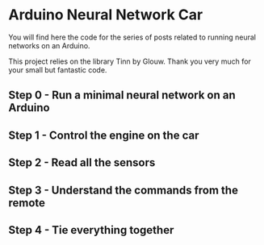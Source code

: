 # Arduino Neural Network Car

You will find here the code for the series of posts related to running neural networks on an Arduino.

This project relies on the library Tinn by Glouw. Thank you very much for your small but fantastic code.

## Step 0 - Run a minimal neural network on an Arduino

## Step 1 - Control the engine on the car

## Step 2 - Read all the sensors

## Step 3 - Understand the commands from the remote

## Step 4 - Tie everything together
